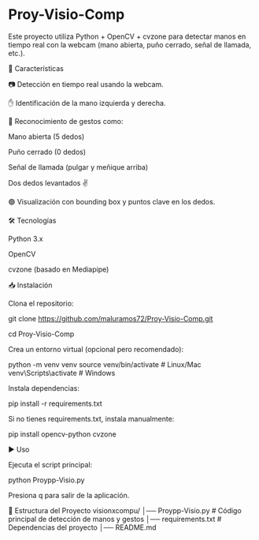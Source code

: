# Proy-Visio-Comp
Este proyecto utiliza Python + OpenCV + cvzone para detectar manos en tiempo real con la webcam  (mano abierta, puño cerrado, señal de llamada, etc.).

📌 Características

📷 Detección en tiempo real usando la webcam.

✋ Identificación de la mano izquierda y derecha.

🤙 Reconocimiento de gestos como:

Mano abierta (5 dedos)

Puño cerrado (0 dedos)

Señal de llamada (pulgar y meñique arriba)

Dos dedos levantados ✌️

🟢 Visualización con bounding box y puntos clave en los dedos.

🛠️ Tecnologías

Python 3.x

OpenCV

cvzone
 (basado en Mediapipe)

 📥 Instalación

Clona el repositorio:

git clone https://github.com/maluramos72/Proy-Visio-Comp.git

cd Proy-Visio-Comp


Crea un entorno virtual (opcional pero recomendado):

python -m venv venv
source venv/bin/activate   # Linux/Mac
venv\Scripts\activate      # Windows


Instala dependencias:

pip install -r requirements.txt


Si no tienes requirements.txt, instala manualmente:

pip install opencv-python cvzone

▶️ Uso

Ejecuta el script principal:

python Proypp-Visio.py


Presiona q para salir de la aplicación.

📂 Estructura del Proyecto
visionxcompu/
│── Proypp-Visio.py     # Código principal de detección de manos y gestos
│── requirements.txt     # Dependencias del proyecto
│── README.md     
